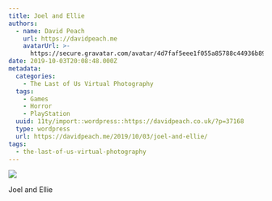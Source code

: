 ```yaml
---
title: Joel and Ellie
authors:
  - name: David Peach
    url: https://davidpeach.me
    avatarUrl: >-
      https://secure.gravatar.com/avatar/4d7faf5eee1f055a85788c44936b8995eaab6dfb004e7854ec747ccb272e91ee?s=96&d=mm&r=g
date: 2019-10-03T20:08:48.000Z
metadata:
  categories:
    - The Last of Us Virtual Photography
  tags:
    - Games
    - Horror
    - PlayStation
  uuid: 11ty/import::wordpress::https://davidpeach.co.uk/?p=37168
  type: wordpress
  url: https://davidpeach.me/2019/10/03/joel-and-ellie/
tags:
  - the-last-of-us-virtual-photography
---
```

[![](/assets/Joel-and-Ellie-scaled-qsSHo8Lgyugb.jpg)](/assets/Joel-and-Ellie-scaled-qsSHo8Lgyugb.jpg)

Joel and Ellie
